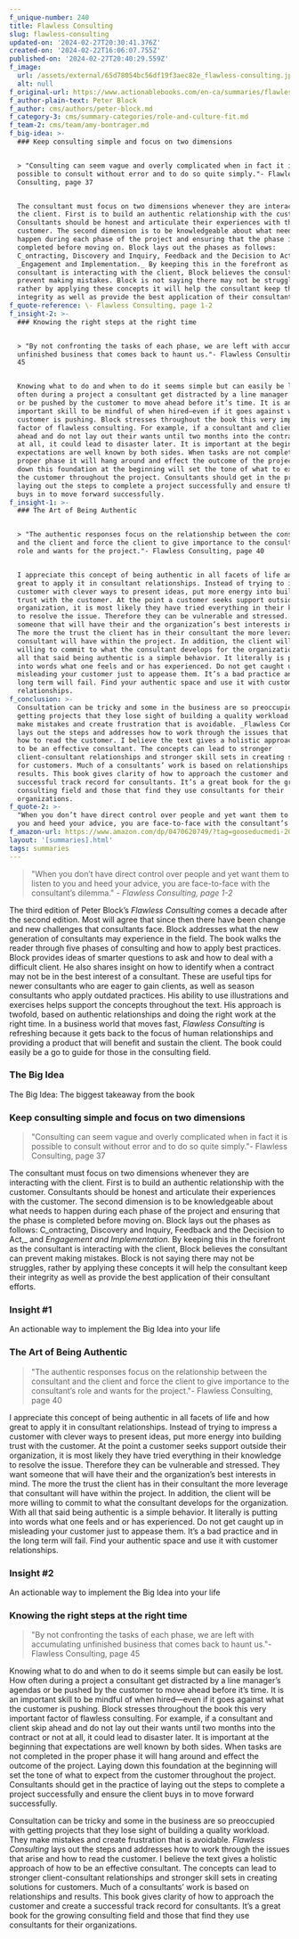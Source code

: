 ```yaml
---
f_unique-number: 240
title: Flawless Consulting
slug: flawless-consulting
updated-on: '2024-02-27T20:30:41.376Z'
created-on: '2024-02-22T16:06:07.755Z'
published-on: '2024-02-27T20:40:29.559Z'
f_image:
  url: /assets/external/65d78054bc56df19f3aec82e_flawless-consulting.jpeg
  alt: null
f_original-url: https://www.actionablebooks.com/en-ca/summaries/flawless-consulting/
f_author-plain-text: Peter Block
f_author: cms/authors/peter-block.md
f_category-3: cms/summary-categories/role-and-culture-fit.md
f_team-2: cms/team/amy-bontrager.md
f_big-idea: >-
  ### Keep consulting simple and focus on two dimensions


  > "Consulting can seem vague and overly complicated when in fact it is
  possible to consult without error and to do so quite simply."- Flawless
  Consulting, page 37


  The consultant must focus on two dimensions whenever they are interacting with
  the client. First is to build an authentic relationship with the customer.
  Consultants should be honest and articulate their experiences with the
  customer. The second dimension is to be knowledgeable about what needs to
  happen during each phase of the project and ensuring that the phase is
  completed before moving on. Block lays out the phases as follows:
  C_ontracting, Discovery and Inquiry, Feedback and the Decision to Act,_ and
  _Engagement and Implementation._ By keeping this in the forefront as the
  consultant is interacting with the client, Block believes the consultant can
  prevent making mistakes. Block is not saying there may not be struggles,
  rather by applying these concepts it will help the consultant keep their
  integrity as well as provide the best application of their consultant efforts.
f_quote-reference: \- Flawless Consulting, page 1-2
f_insight-2: >-
  ### Knowing the right steps at the right time


  > "By not confronting the tasks of each phase, we are left with accumulating
  unfinished business that comes back to haunt us."- Flawless Consulting, page
  45


  Knowing what to do and when to do it seems simple but can easily be lost. How
  often during a project a consultant get distracted by a line manager’s agendas
  or be pushed by the customer to move ahead before it’s time. It is an
  important skill to be mindful of when hired—even if it goes against what the
  customer is pushing. Block stresses throughout the book this very important
  factor of flawless consulting. For example, if a consultant and client skip
  ahead and do not lay out their wants until two months into the contract or not
  at all, it could lead to disaster later. It is important at the beginning that
  expectations are well known by both sides. When tasks are not completed in the
  proper phase it will hang around and effect the outcome of the project. Laying
  down this foundation at the beginning will set the tone of what to expect from
  the customer throughout the project. Consultants should get in the practice of
  laying out the steps to complete a project successfully and ensure the client
  buys in to move forward successfully.
f_insight-1: >-
  ### The Art of Being Authentic


  > "The authentic responses focus on the relationship between the consultant
  and the client and force the client to give importance to the consultant’s
  role and wants for the project."- Flawless Consulting, page 40


  I appreciate this concept of being authentic in all facets of life and how
  great to apply it in consultant relationships. Instead of trying to impress a
  customer with clever ways to present ideas, put more energy into building
  trust with the customer. At the point a customer seeks support outside their
  organization, it is most likely they have tried everything in their knowledge
  to resolve the issue. Therefore they can be vulnerable and stressed. They want
  someone that will have their and the organization’s best interests in mind.
  The more the trust the client has in their consultant the more leverage that
  consultant will have within the project. In addition, the client will be more
  willing to commit to what the consultant develops for the organization. With
  all that said being authentic is a simple behavior. It literally is putting
  into words what one feels and or has experienced. Do not get caught up in
  misleading your customer just to appease them. It’s a bad practice and in the
  long term will fail. Find your authentic space and use it with customer
  relationships.
f_conclusion: >-
  Consultation can be tricky and some in the business are so preoccupied with
  getting projects that they lose sight of building a quality workload. They
  make mistakes and create frustration that is avoidable. _Flawless Consulting_
  lays out the steps and addresses how to work through the issues that arise and
  how to read the customer. I believe the text gives a holistic approach of how
  to be an effective consultant. The concepts can lead to stronger
  client-consultant relationships and stronger skill sets in creating solutions
  for customers. Much of a consultants’ work is based on relationships and
  results. This book gives clarity of how to approach the customer and create a
  successful track record for consultants. It’s a great book for the growing
  consulting field and those that find they use consultants for their
  organizations.
f_quote-2: >-
  "When you don’t have direct control over people and yet want them to listen to
  you and heed your advice, you are face-to-face with the consultant’s dilemma."
f_amazon-url: https://www.amazon.com/dp/0470620749/?tag=gooseducmedi-20
layout: '[summaries].html'
tags: summaries
---
```


> "When you don’t have direct control over people and yet want them to listen to you and heed your advice, you are face-to-face with the consultant’s dilemma." _\- Flawless Consulting, page 1-2_

The third edition of Peter Block’s _Flawless Consulting_ comes a decade after the second edition. Most will agree that since then there have been change and new challenges that consultants face. Block addresses what the new generation of consultants may experience in the field. The book walks the reader through five phases of consulting and how to apply best practices. Block provides ideas of smarter questions to ask and how to deal with a difficult client. He also shares insight on how to identify when a contract may not be in the best interest of a consultant. These are useful tips for newer consultants who are eager to gain clients, as well as season consultants who apply outdated practices. His ability to use illustrations and exercises helps support the concepts throughout the text. His approach is twofold, based on authentic relationships and doing the right work at the right time. In a business world that moves fast, _Flawless Consulting_ is refreshing because it gets back to the focus of human relationships and providing a product that will benefit and sustain the client. The book could easily be a go to guide for those in the consulting field.

### The Big Idea

The Big Idea: The biggest takeaway from the book

### Keep consulting simple and focus on two dimensions

> "Consulting can seem vague and overly complicated when in fact it is possible to consult without error and to do so quite simply."- Flawless Consulting, page 37

The consultant must focus on two dimensions whenever they are interacting with the client. First is to build an authentic relationship with the customer. Consultants should be honest and articulate their experiences with the customer. The second dimension is to be knowledgeable about what needs to happen during each phase of the project and ensuring that the phase is completed before moving on. Block lays out the phases as follows: C_ontracting, Discovery and Inquiry, Feedback and the Decision to Act,_ and _Engagement and Implementation._ By keeping this in the forefront as the consultant is interacting with the client, Block believes the consultant can prevent making mistakes. Block is not saying there may not be struggles, rather by applying these concepts it will help the consultant keep their integrity as well as provide the best application of their consultant efforts.

### Insight #1

An actionable way to implement the Big Idea into your life

### The Art of Being Authentic

> "The authentic responses focus on the relationship between the consultant and the client and force the client to give importance to the consultant’s role and wants for the project."- Flawless Consulting, page 40

I appreciate this concept of being authentic in all facets of life and how great to apply it in consultant relationships. Instead of trying to impress a customer with clever ways to present ideas, put more energy into building trust with the customer. At the point a customer seeks support outside their organization, it is most likely they have tried everything in their knowledge to resolve the issue. Therefore they can be vulnerable and stressed. They want someone that will have their and the organization’s best interests in mind. The more the trust the client has in their consultant the more leverage that consultant will have within the project. In addition, the client will be more willing to commit to what the consultant develops for the organization. With all that said being authentic is a simple behavior. It literally is putting into words what one feels and or has experienced. Do not get caught up in misleading your customer just to appease them. It’s a bad practice and in the long term will fail. Find your authentic space and use it with customer relationships.

### Insight #2

An actionable way to implement the Big Idea into your life

### Knowing the right steps at the right time

> "By not confronting the tasks of each phase, we are left with accumulating unfinished business that comes back to haunt us."- Flawless Consulting, page 45

Knowing what to do and when to do it seems simple but can easily be lost. How often during a project a consultant get distracted by a line manager’s agendas or be pushed by the customer to move ahead before it’s time. It is an important skill to be mindful of when hired—even if it goes against what the customer is pushing. Block stresses throughout the book this very important factor of flawless consulting. For example, if a consultant and client skip ahead and do not lay out their wants until two months into the contract or not at all, it could lead to disaster later. It is important at the beginning that expectations are well known by both sides. When tasks are not completed in the proper phase it will hang around and effect the outcome of the project. Laying down this foundation at the beginning will set the tone of what to expect from the customer throughout the project. Consultants should get in the practice of laying out the steps to complete a project successfully and ensure the client buys in to move forward successfully.

Consultation can be tricky and some in the business are so preoccupied with getting projects that they lose sight of building a quality workload. They make mistakes and create frustration that is avoidable. _Flawless Consulting_ lays out the steps and addresses how to work through the issues that arise and how to read the customer. I believe the text gives a holistic approach of how to be an effective consultant. The concepts can lead to stronger client-consultant relationships and stronger skill sets in creating solutions for customers. Much of a consultants’ work is based on relationships and results. This book gives clarity of how to approach the customer and create a successful track record for consultants. It’s a great book for the growing consulting field and those that find they use consultants for their organizations.
